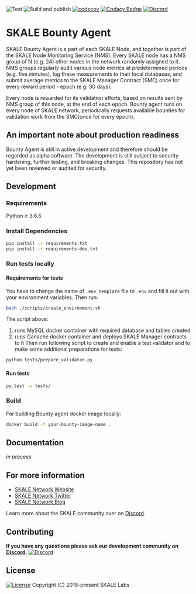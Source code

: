 ![Test](https://github.com/skalenetwork/bounty-agent/workflows/Test/badge.svg)
![Build and publish](https://github.com/skalenetwork/bounty-agent/workflows/Build%20and%20publish/badge.svg)
[![codecov](https://codecov.io/gh/skalenetwork/bounty-agent/branch/develop/graph/badge.svg)](https://codecov.io/gh/skalenetwork/bounty-agent)
[![Codacy Badge](https://api.codacy.com/project/badge/Grade/84747976cadf49958eacbb48e7597f08)](https://www.codacy.com/gh/skalenetwork/bounty-agent?utm_source=github.com&utm_medium=referral&utm_content=skalenetwork/bounty-agent&utm_campaign=Badge_Grade)
[![Discord](https://img.shields.io/discord/534485763354787851.svg)](https://discord.gg/vvUtWJB)

# SKALE Bounty Agent

SKALE Bounty Agent is a part of each SKALE Node, and together is part of the SKALE Node Monitoring Service (NMS).
Every SKALE node has a NMS group of N (e.g. 24) other nodes in the network randomly assigned to it. NMS groups regularly audit various node metrics at predetermined periods (e.g. five minutes), log these measurements to their local databases, and submit average metrics to the SKALE Manager Contract (SMC) once for every reward period - epoch (e.g. 30 days).

Every node is rewarded for its validation efforts, based on results sent by NMS group of this node, at the end of each epoch.
Bounty agent runs on every node of SKALE network, periodically requests available bounties for validation work from the SMC(once for every epoch).

## An important note about production readiness

Bounty Agent is still in active development and therefore should be regarded as alpha software. The development is still subject to security hardening, further testing, and breaking changes. This repository has not yet been reviewed or audited for security.

## Development

### Requirements

Python ≥ 3.6.5

### Install Dependencies

```bash
pip install -r requirements.txt
pip install -r requirements-dev.txt
```

### Run tests locally

#### Requirements for tests

You have to change the name of `.env_template` file to `.env` and fill it out with your environment variables.
Then run:

```bash
bash ./scripts/create_environment.sh
```

The script above: 
1) runs MySQL docker container with required database and tables created
2) runs Ganache docker container and deploys SKALE Manager contracts to it 
Then run following script to create and enable a test validator and to make some additional preparations for tests:

```bash
python tests/prepare_validator.py
```

#### Run tests

```bash
py.test -v tests/
```

### Build

For building Bounty agent docker image locally:

```bash
docker build -t your-bounty-image-name .
```

## Documentation

_in process_

## For more information

-   [SKALE Network Website](https://skale.network)
-   [SKALE Network Twitter](https://twitter.com/SkaleNetwork)
-   [SKALE Network Blog](https://skale.network/blog)  

Learn more about the SKALE community over on [Discord](http://skale.chat).

## Contributing

**If you have any questions please ask our development community on [Discord](https://discord.gg/vvUtWJB).**
[![Discord](https://img.shields.io/discord/534485763354787851.svg)](https://discord.gg/vvUtWJB)

## License

[![License](https://img.shields.io/github/license/skalenetwork/bounty-agent)](LICENSE)
Copyright (C) 2018-present SKALE Labs
